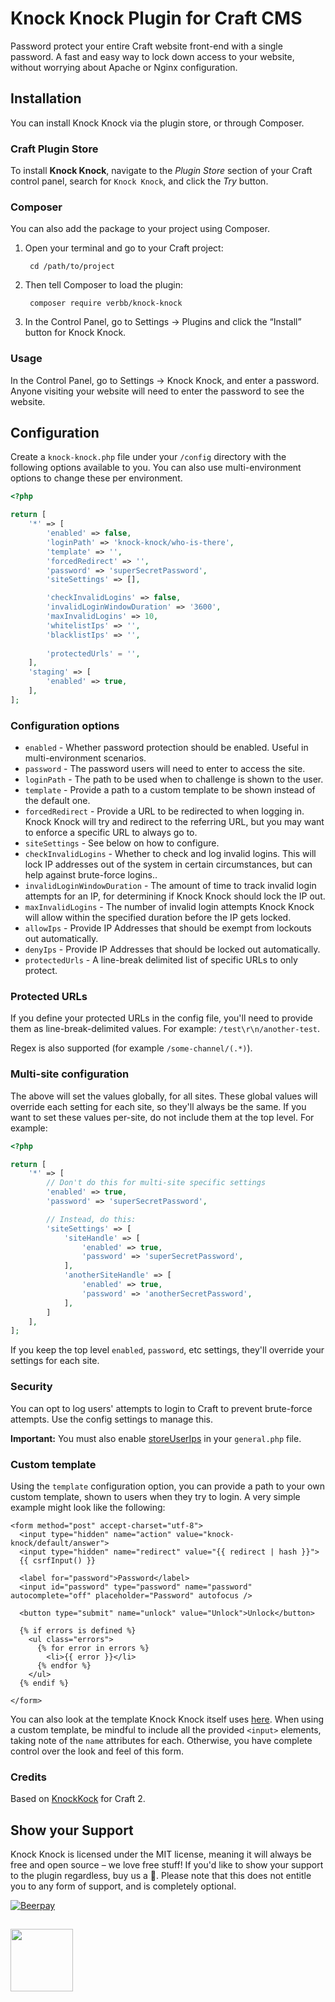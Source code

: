 # Knock Knock Plugin for Craft CMS

Password protect your entire Craft website front-end with a single password. A fast and easy way to lock down access to your website, without worrying about Apache or Nginx configuration.

## Installation
You can install Knock Knock via the plugin store, or through Composer.

### Craft Plugin Store
To install **Knock Knock**, navigate to the _Plugin Store_ section of your Craft control panel, search for `Knock Knock`, and click the _Try_ button.

### Composer
You can also add the package to your project using Composer.

1. Open your terminal and go to your Craft project:

        cd /path/to/project

2. Then tell Composer to load the plugin:
    
        composer require verbb/knock-knock

3. In the Control Panel, go to Settings → Plugins and click the “Install” button for Knock Knock.

### Usage
In the Control Panel, go to Settings → Knock Knock, and enter a password. Anyone visiting your website will need to enter the password to see the website.

## Configuration

Create a `knock-knock.php` file under your `/config` directory with the following options available to you. You can also use multi-environment options to change these per environment.

```php
<?php

return [
    '*' => [
        'enabled' => false,
        'loginPath' => 'knock-knock/who-is-there',
        'template' => '',
        'forcedRedirect' => '',
        'password' => 'superSecretPassword',
        'siteSettings' => [],

        'checkInvalidLogins' => false,
        'invalidLoginWindowDuration' => '3600',
        'maxInvalidLogins' => 10,
        'whitelistIps' => '',
        'blacklistIps' => '',
        
        'protectedUrls' = '',
    ],
    'staging' => [
        'enabled' => true,
    ],
];
```

### Configuration options

- `enabled` - Whether password protection should be enabled. Useful in multi-environment scenarios.
- `password` - The password users will need to enter to access the site.
- `loginPath` - The path to be used when to challenge is shown to the user.
- `template` - Provide a path to a custom template to be shown instead of the default one.
- `forcedRedirect` - Provide a URL to be redirected to when logging in. Knock Knock will try and redirect to the referring URL, but you may want to enforce a specific URL to always go to.
- `siteSettings` - See below on how to configure.
- `checkInvalidLogins` - Whether to check and log invalid logins. This will lock IP addresses out of the system in certain circumstances, but can help against brute-force logins..
- `invalidLoginWindowDuration` - The amount of time to track invalid login attempts for an IP, for determining if Knock Knock should lock the IP out.
- `maxInvalidLogins` - The number of invalid login attempts Knock Knock will allow within the specified duration before the IP gets locked.
- `allowIps` - Provide IP Addresses that should be exempt from lockouts out automatically.
- `denyIps` - Provide IP Addresses that should be locked out automatically.
- `protectedUrls` - A line-break delimited list of specific URLs to only protect.

### Protected URLs

If you define your protected URLs in the config file, you'll need to provide them as line-break-delimited values. For example: `/test\r\n/another-test`.

Regex is also supported (for example `/some-channel/(.*)`).

### Multi-site configuration

The above will set the values globally, for all sites. These global values will override each setting for each site, so they'll always be the same. If you want to set these values per-site, do not include them at the top level. For example:

```php
<?php

return [
    '*' => [
        // Don't do this for multi-site specific settings
        'enabled' => true,
        'password' => 'superSecretPassword',

        // Instead, do this:
        'siteSettings' => [
            'siteHandle' => [
                'enabled' => true,
                'password' => 'superSecretPassword',
            ],
            'anotherSiteHandle' => [
                'enabled' => true,
                'password' => 'anotherSecretPassword',
            ],
        ]
    ],
];
```

If you keep the top level `enabled`, `password`, etc settings, they'll override your settings for each site.

### Security
You can opt to log users' attempts to login to Craft to prevent brute-force attempts. Use the config settings to manage this.

**Important:** You must also enable [storeUserIps](https://docs.craftcms.com/v3/config/config-settings.html#storeuserips) in your `general.php` file.

### Custom template
Using the `template` configuration option, you can provide a path to your own custom template, shown to users when they try to login. A very simple example might look like the following:

```
<form method="post" accept-charset="utf-8">
  <input type="hidden" name="action" value="knock-knock/default/answer">
  <input type="hidden" name="redirect" value="{{ redirect | hash }}">
  {{ csrfInput() }}

  <label for="password">Password</label>
  <input id="password" type="password" name="password" autocomplete="off" placeholder="Password" autofocus />

  <button type="submit" name="unlock" value="Unlock">Unlock</button>

  {% if errors is defined %}
    <ul class="errors">
      {% for error in errors %}
        <li>{{ error }}</li>
      {% endfor %}
    </ul>
  {% endif %}

</form>
```

You can also look at the template Knock Knock itself uses [here](https://github.com/verbb/knock-knock/blob/craft-3/src/templates/ask.html). When using a custom template, be mindful to include all the provided `<input>` elements, taking note of the `name` attributes for each. Otherwise, you have complete control over the look and feel of this form.

### Credits
Based on [KnockKock](https://github.com/dgrigg/knockknock) for Craft 2.

## Show your Support
Knock Knock is licensed under the MIT license, meaning it will always be free and open source – we love free stuff! If you'd like to show your support to the plugin regardless, buy us a :beers:. Please note that this does not entitle you to any form of support, and is completely optional.

[![Beerpay](https://beerpay.io/verbb/knock-knock/badge.svg?style=beer-square)](https://beerpay.io/verbb/knock-knock)

<h2></h2>

<a href="https://verbb.io" target="_blank">
  <img width="100" src="https://verbb.io/assets/img/verbb-pill.svg">
</a>
